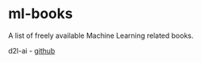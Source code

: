 # ml-books
A list of freely available Machine Learning related books.

d2l-ai - [github](https://github.com/d2l-ai/d2l-en)
